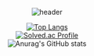 <div align='center'>

![header](https://capsule-render.vercel.app/api?type=waving&color=auto&height=165&section=header&text=DongJun%20Kim&fontSize=80&fontAlign=60)

[![Top Langs](https://github-readme-stats.vercel.app/api/top-langs/?username=Kim-Dong-Jun99&layout=compact&theme=onedark)](https://github.com/anuraghazra/github-readme-stats)      
[![Solved.ac Profile](http://mazassumnida.wtf/api/v2/generate_badge?boj=rlaehdwns99)](https://solved.ac/rlaehdwns99/)  
![Anurag's GitHub stats](https://github-readme-stats.vercel.app/api?username=Kim-Dong-Jun99&show_icons=true&theme=radical)  
</div>
